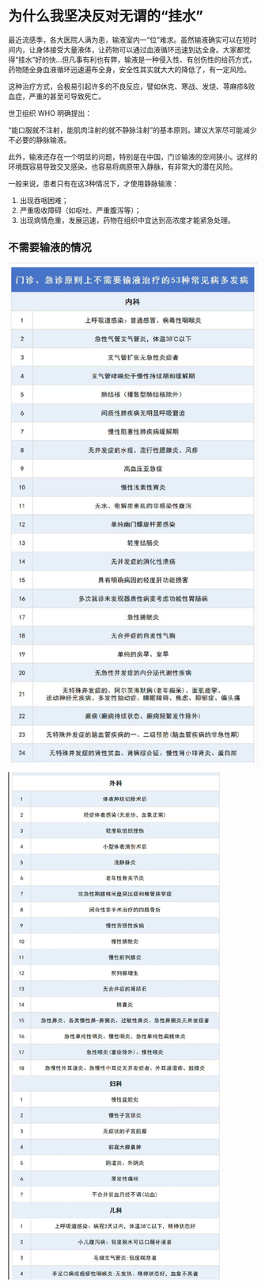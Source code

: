 # 为什么我坚决反对无谓的“挂水”

最近流感季，各大医院人满为患，输液室内一“位”难求。虽然输液确实可以在短时间内，让身体接受大量液体，让药物可以通过血液循环迅速到达全身。大家都觉得“挂水”好的快...但凡事有利也有弊，输液是一种侵入性、有创伤性的给药方式，药物随全身血液循环迅速遍布全身，安全性其实就大大的降低了，有一定风险。

这种治疗方式，会极易引起许多的不良反应，譬如休克、寒战、发烧、荨麻疹&败血症，严重的甚至可导致死亡。

世卫组织 WHO 明确提出：

“能口服就不注射，能肌肉注射的就不静脉注射”的基本原则。建议大家尽可能减少不必要的静脉输液。

此外，输液还存在一个明显的问题，特别是在中国，门诊输液的空间狭小。这样的环境既容易导致交叉感染，也容易将病原带入静脉，有非常大的潜在风险。

一般来说，患者只有在这3种情况下，才使用静脉输液：

1. 出现吞咽困难；
2. 严重吸收障碍（如呕吐、严重腹泻等）；
3. 出现病情危重，发展迅速，药物在组织中宜达到高浓度才能紧急处理。

## 不需要输液的情况

![不需要输液的情况-1](/pics/19_1.png)

![不需要输液的情况-2](/pics/19_2.png)
